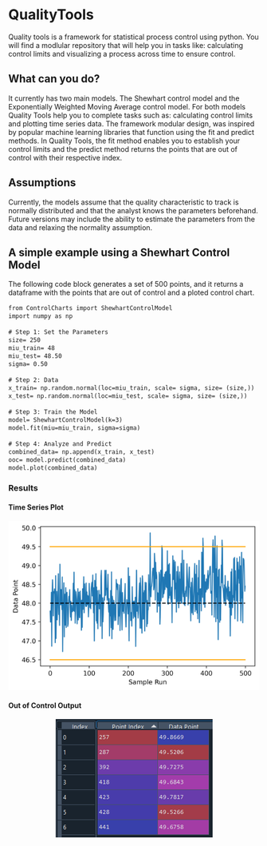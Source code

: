 # QualityTools
 Quality tools is a framework for statistical process control using python. You will find a modlular repository that will help you in tasks like: calculating control limits and visualizing a process across time to ensure control.
 
 ## What can you do?
 
 It currently has two main models. The Shewhart control model and the Exponentially Weighted Moving Average control model. For both models Quality Tools help you to complete tasks such as: calculating control limits and plotting time series data. The framework modular design, was inspired by popular machine learning libraries that function using the fit and predict methods. In Quality Tools, the fit method enables you to establish your control limits and the predict method returns the points that are out of control with their respective index. 
 
 ## Assumptions
 Currently, the models assume that the quality characteristic to track is normally distributed and that the analyst knows the parameters beforehand. Future versions may include the ability to estimate the parameters from the data and relaxing the normality assumption. 
 
 ## A simple example using a Shewhart Control Model
 
 The following code block generates a set of 500 points, and it returns a dataframe with the points that are out of control and a ploted control chart. 
   
   ```
   from ControlCharts import ShewhartControlModel
   import numpy as np
   
   # Step 1: Set the Parameters
   size= 250
   miu_train= 48
   miu_test= 48.50
   sigma= 0.50

   # Step 2: Data
   x_train= np.random.normal(loc=miu_train, scale= sigma, size= (size,))
   x_test= np.random.normal(loc=miu_test, scale= sigma, size= (size,))
   
   # Step 3: Train the Model
   model= ShewhartControlModel(k=3)
   model.fit(miu=miu_train, sigma=sigma)

   # Step 4: Analyze and Predict
   combined_data= np.append(x_train, x_test)
   ooc= model.predict(combined_data)
   model.plot(combined_data)
   ```

### Results
  
  #### Time Series Plot
  <p align="center">
  <img src="https://github.com/fernando-acosta/QualityTools/blob/main/Main/Examples/TimeSeriesExample1.png" />
  </p>
  
  #### Out of Control Output
  <p align="center">
  <img src="https://github.com/fernando-acosta/QualityTools/blob/main/Examples/OutofControlExample1.PNG" />
  </p>


 
